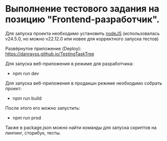 # Выполнение тестового задания на позицию "Frontend-разработчик".

Для запуска проекта необходимо установить [nodeJS](https://nodejs.org/en/download/current) 
(использовалась v24.5.0, но можно v22.12.0 или новее для корректного запуска тестов)

Развёрнутое приложение (Deploy): https://danrayss.github.io/TestingTaskTree

Для запуска веб-приложения в режиме для разработчика:

- npm run dev

Для запуска веб-приложения в продакшн режиме необходимо собрать проект:

- npm run build

После этого его можно запустить:

- npm run prod

Также в package.json можно найти команды для запуска скриптов на линтинг, сторибук, тесты.